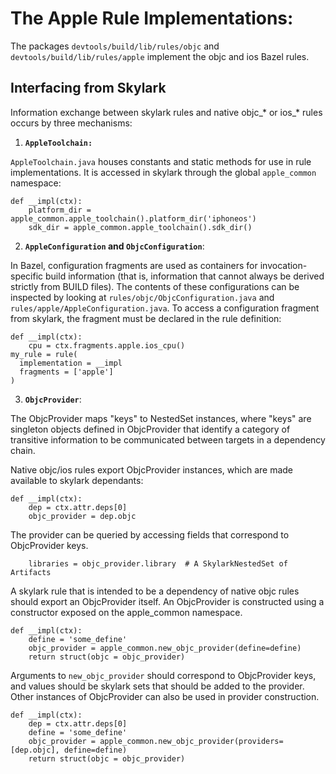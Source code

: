 # The Apple Rule Implementations:
The packages `devtools/build/lib/rules/objc` and
`devtools/build/lib/rules/apple` implement the objc and ios Bazel rules.

## Interfacing from Skylark

Information exchange between skylark rules and native objc_* or ios_* rules
occurs by three mechanisms:

1) **`AppleToolchain:`**

`AppleToolchain.java` houses constants and static methods for use in rule
implementations.  It is accessed in skylark through the global `apple_common`
namespace:

```
def __impl(ctx):
    platform_dir = apple_common.apple_toolchain().platform_dir('iphoneos')
    sdk_dir = apple_common.apple_toolchain().sdk_dir()
```

2) **`AppleConfiguration` and `ObjcConfiguration`**:

In Bazel, configuration fragments are used as containers for invocation-specific
build information (that is, information that cannot always be derived strictly
from BUILD files).  The contents of these configurations can be inspected by
looking at `rules/objc/ObjcConfiguration.java` and
`rules/apple/AppleConfiguration.java`.  To access a configuration fragment from
skylark, the fragment must be declared in the rule definition:

```
def __impl(ctx):
    cpu = ctx.fragments.apple.ios_cpu()
my_rule = rule(
  implementation = __impl
  fragments = ['apple']
)
```

3) **`ObjcProvider`**:

The ObjcProvider maps "keys" to NestedSet instances, where "keys" are singleton
objects defined in ObjcProvider that identify a category of transitive
information to be communicated between targets in a dependency chain.

Native objc/ios rules export ObjcProvider instances, which are made available
to skylark dependants:

```
def __impl(ctx):
    dep = ctx.attr.deps[0]
    objc_provider = dep.objc
```

The provider can be queried by accessing fields that correspond to ObjcProvider
keys.

```
    libraries = objc_provider.library  # A SkylarkNestedSet of Artifacts
```

A skylark rule that is intended to be a dependency of native objc rules should
export an ObjcProvider itself.  An ObjcProvider is constructed using a
constructor exposed on the apple_common namespace.

```
def __impl(ctx):
    define = 'some_define'
    objc_provider = apple_common.new_objc_provider(define=define)
    return struct(objc = objc_provider)
```

Arguments to `new_objc_provider` should correspond to ObjcProvider keys, and
values should be skylark sets that should be added to the provider. Other
instances of ObjcProvider can also be used in provider construction.

```
def __impl(ctx):
    dep = ctx.attr.deps[0]
    define = 'some_define'
    objc_provider = apple_common.new_objc_provider(providers=[dep.objc], define=define)
    return struct(objc = objc_provider)
```
